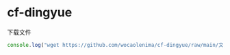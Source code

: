 # cf-dingyue
下载文件
```javascript
console.log("wget https://github.com/wocaolenima/cf-dingyue/raw/main/文件名");
